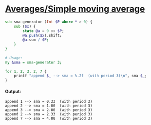 [1]: https://rosettacode.org/wiki/Averages/Simple_moving_average

# [Averages/Simple moving average][1]

```raku
sub sma-generator (Int $P where * > 0) {
    sub ($x) {
        state @a = 0 xx $P;
        @a.push($x).shift;
        @a.sum / $P;
    }
}
 
# Usage:
my &sma = sma-generator 3;
 
for 1, 2, 3, 2, 7 {
    printf "append $_ --> sma = %.2f  (with period 3)\n", sma $_;
}
```

#### Output:
```
append 1 --> sma = 0.33  (with period 3)
append 2 --> sma = 1.00  (with period 3)
append 3 --> sma = 2.00  (with period 3)
append 2 --> sma = 2.33  (with period 3)
append 7 --> sma = 4.00  (with period 3)
```